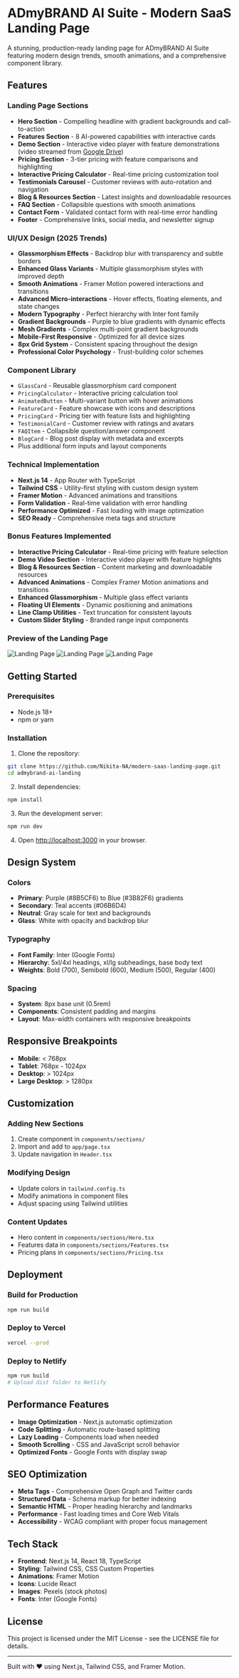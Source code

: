 # ADmyBRAND AI Suite - Modern SaaS Landing Page

A stunning, production-ready landing page for ADmyBRAND AI Suite featuring modern design trends, smooth animations, and a comprehensive component library.

##  Features

### Landing Page Sections
- **Hero Section** - Compelling headline with gradient backgrounds and call-to-action
- **Features Section** - 8 AI-powered capabilities with interactive cards
- **Demo Section** - Interactive video player with feature demonstrations (video streamed from [Google Drive](https://drive.google.com/file/d/1KfV6s3w_BWYVEFfP-0oEFCBknAX1g4eR/view?usp=sharing))
- **Pricing Section** - 3-tier pricing with feature comparisons and highlighting
- **Interactive Pricing Calculator** - Real-time pricing customization tool
- **Testimonials Carousel** - Customer reviews with auto-rotation and navigation
- **Blog & Resources Section** - Latest insights and downloadable resources
- **FAQ Section** - Collapsible questions with smooth animations
- **Contact Form** - Validated contact form with real-time error handling
- **Footer** - Comprehensive links, social media, and newsletter signup

### UI/UX Design (2025 Trends)
- **Glassmorphism Effects** - Backdrop blur with transparency and subtle borders
- **Enhanced Glass Variants** - Multiple glassmorphism styles with improved depth
- **Smooth Animations** - Framer Motion powered interactions and transitions
- **Advanced Micro-interactions** - Hover effects, floating elements, and state changes
- **Modern Typography** - Perfect hierarchy with Inter font family
- **Gradient Backgrounds** - Purple to blue gradients with dynamic effects
- **Mesh Gradients** - Complex multi-point gradient backgrounds
- **Mobile-First Responsive** - Optimized for all device sizes
- **8px Grid System** - Consistent spacing throughout the design
- **Professional Color Psychology** - Trust-building color schemes

### Component Library
- `GlassCard` - Reusable glassmorphism card component
- `PricingCalculator` - Interactive pricing calculation tool
- `AnimatedButton` - Multi-variant button with hover animations
- `FeatureCard` - Feature showcase with icons and descriptions
- `PricingCard` - Pricing tier with feature lists and highlighting
- `TestimonialCard` - Customer review with ratings and avatars
- `FAQItem` - Collapsible question/answer component
- `BlogCard` - Blog post display with metadata and excerpts
- Plus additional form inputs and layout components

### Technical Implementation
- **Next.js 14** - App Router with TypeScript
- **Tailwind CSS** - Utility-first styling with custom design system
- **Framer Motion** - Advanced animations and transitions
- **Form Validation** - Real-time validation with error handling
- **Performance Optimized** - Fast loading with image optimization
- **SEO Ready** - Comprehensive meta tags and structure

### Bonus Features Implemented
- **Interactive Pricing Calculator** - Real-time pricing with feature selection
- **Demo Video Section** - Interactive video player with feature highlights
- **Blog & Resources Section** - Content marketing and downloadable resources
- **Advanced Animations** - Complex Framer Motion animations and transitions
- **Enhanced Glassmorphism** - Multiple glass effect variants
- **Floating UI Elements** - Dynamic positioning and animations
- **Line Clamp Utilities** - Text truncation for consistent layouts
- **Custom Slider Styling** - Branded range input components

### Preview of the Landing Page
![Landing Page](images/image1.png)
![Landing Page](images/image2.png)
![Landing Page](images/image3.png)


##  Getting Started

### Prerequisites
- Node.js 18+ 
- npm or yarn

### Installation

1. Clone the repository:
```bash
git clone https://github.com/Nikita-NA/modern-saas-landing-page.git
cd admybrand-ai-landing
```

2. Install dependencies:
```bash
npm install
```

3. Run the development server:
```bash
npm run dev
```

4. Open [http://localhost:3000](http://localhost:3000) in your browser.

## Design System

### Colors
- **Primary**: Purple (#8B5CF6) to Blue (#3B82F6) gradients
- **Secondary**: Teal accents (#06B6D4)
- **Neutral**: Gray scale for text and backgrounds
- **Glass**: White with opacity and backdrop blur

### Typography
- **Font Family**: Inter (Google Fonts)
- **Hierarchy**: 5xl/4xl headings, xl/lg subheadings, base body text
- **Weights**: Bold (700), Semibold (600), Medium (500), Regular (400)

### Spacing
- **System**: 8px base unit (0.5rem)
- **Components**: Consistent padding and margins
- **Layout**: Max-width containers with responsive breakpoints

## Responsive Breakpoints

- **Mobile**: < 768px
- **Tablet**: 768px - 1024px  
- **Desktop**: > 1024px
- **Large Desktop**: > 1280px

## Customization

### Adding New Sections
1. Create component in `components/sections/`
2. Import and add to `app/page.tsx`
3. Update navigation in `Header.tsx`

### Modifying Design
- Update colors in `tailwind.config.ts`
- Modify animations in component files
- Adjust spacing using Tailwind utilities

### Content Updates
- Hero content in `components/sections/Hero.tsx`
- Features data in `components/sections/Features.tsx`
- Pricing plans in `components/sections/Pricing.tsx`

## Deployment

### Build for Production
```bash
npm run build
```

### Deploy to Vercel
```bash
vercel --prod
```

### Deploy to Netlify
```bash
npm run build
# Upload dist folder to Netlify
```

##  Performance Features

- **Image Optimization** - Next.js automatic optimization
- **Code Splitting** - Automatic route-based splitting
- **Lazy Loading** - Components load when needed
- **Smooth Scrolling** - CSS and JavaScript scroll behavior
- **Optimized Fonts** - Google Fonts with display swap

##  SEO Optimization

- **Meta Tags** - Comprehensive Open Graph and Twitter cards
- **Structured Data** - Schema markup for better indexing
- **Semantic HTML** - Proper heading hierarchy and landmarks
- **Performance** - Fast loading times and Core Web Vitals
- **Accessibility** - WCAG compliant with proper focus management

##  Tech Stack

- **Frontend**: Next.js 14, React 18, TypeScript
- **Styling**: Tailwind CSS, CSS Custom Properties
- **Animations**: Framer Motion
- **Icons**: Lucide React
- **Images**: Pexels (stock photos)
- **Fonts**: Inter (Google Fonts)


## License

This project is licensed under the MIT License - see the LICENSE file for details.


---

Built with ❤️ using Next.js, Tailwind CSS, and Framer Motion.